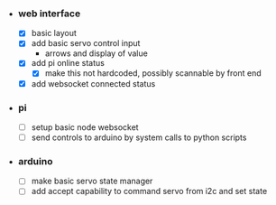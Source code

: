 - ### web interface
  - [x] basic layout
  - [x] add basic servo control input
      - arrows and display of value
  - [x] add pi online status
      - [x] make this not hardcoded, possibly scannable by front end
  - [x] add websocket connected status
- ### pi
  - [ ] setup basic node websocket
  - [ ] send controls to arduino by system calls to python scripts
- ### arduino
  - [ ] make basic servo state manager
  - [ ] add accept capability to command servo from i2c and set state